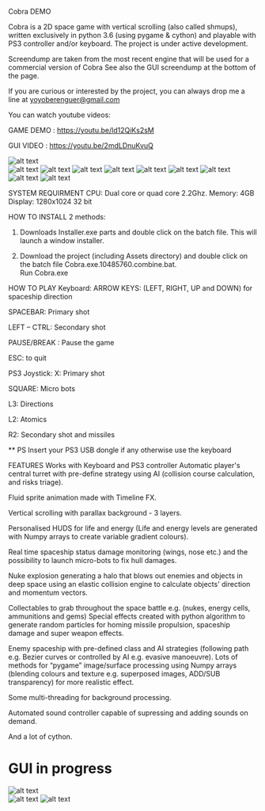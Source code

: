 

Cobra DEMO

Cobra is a 2D space game with vertical scrolling (also called shmups), written exclusively in python 3.6 (using pygame & cython) 
and playable with PS3 controller and/or keyboard.
The project is under active development.

Screendump are taken from the most recent engine that will be used for a commercial version of Cobra
See also the GUI screendump at the bottom of the page.

If you are curious or interested by the project, you can always drop me a line at yoyoberenguer@gmail.com

You can watch youtube videos:

GAME DEMO : https://youtu.be/ld12QiKs2sM

GUI VIDEO : https://youtu.be/2mdLDnuKvuQ






![alt text](https://github.com/yoyoberenguer/Cobra/blob/master/Screendump0.png)   
![alt text](https://github.com/yoyoberenguer/Cobra/blob/master/Screendump1.png) 
![alt text](https://github.com/yoyoberenguer/Cobra/blob/master/Screendump2.png)
![alt text](https://github.com/yoyoberenguer/Cobra/blob/master/Screendump3.png)
![alt text](https://github.com/yoyoberenguer/Cobra/blob/master/Screendump4.png)
![alt text](https://github.com/yoyoberenguer/Cobra/blob/master/Screendump5.png)
![alt text](https://github.com/yoyoberenguer/Cobra/blob/master/Screendump6.png)
![alt text](https://github.com/yoyoberenguer/Cobra/blob/master/Screendump11.png)
![alt text](https://github.com/yoyoberenguer/Cobra/blob/master/Screendump12.png)
![alt text](https://github.com/yoyoberenguer/Cobra/blob/master/Screendump13.png)

SYSTEM REQUIRMENT
CPU: Dual core or quad core 2.2Ghz.
Memory: 4GB 
Display: 1280x1024 32 bit 

HOW TO INSTALL 
2 methods: 
1) Downloads Installer.exe parts and double click on the batch file. 
   This will launch a window installer.  
   
2) Download the project (including Assets directory) and double click on the batch file Cobra.exe.10485760.combine.bat.  
   Run Cobra.exe

HOW TO PLAY 
Keyboard: 
ARROW KEYS: (LEFT, RIGHT, UP and DOWN) for spaceship direction

SPACEBAR:  Primary shot

LEFT – CTRL: Secondary shot

PAUSE/BREAK : Pause the game

ESC: to quit

PS3 Joystick:
X: Primary shot

SQUARE: Micro bots

L3: Directions

L2: Atomics

R2: Secondary shot and missiles

** PS Insert your PS3 USB dongle if any otherwise use the keyboard

FEATURES
Works with Keyboard and PS3 controller Automatic player's central turret with pre-define strategy using AI (collision course calculation, and risks triage).

Fluid sprite animation made with Timeline FX.

Vertical scrolling with parallax background - 3 layers.

Personalised HUDS for life and energy (Life and energy levels are generated with Numpy arrays to create variable gradient colours).

Real time spaceship status damage monitoring (wings, nose etc.) and the possibility to launch micro-bots to fix hull damages.

Nuke explosion generating a halo that blows out enemies and objects in deep space using an elastic collision engine to calculate objects' direction and momentum vectors.

Collectables to grab throughout the space battle e.g. (nukes, energy cells, ammunitions and gems) Special effects created with python algorithm to generate random particles for homing missile propulsion, spaceship damage and super weapon effects.

Enemy spaceship with pre-defined class and AI strategies (following path e.g. Bezier curves or controlled by AI e.g. evasive manoeuvre). Lots of methods for “pygame” image/surface processing using Numpy arrays (blending colours and texture e.g. superposed images, ADD/SUB transparency) for more realistic effect.

Some multi-threading for background processing.

Automated sound controller capable of supressing and adding sounds on demand.

And a lot of cython.

# GUI in progress

![alt text](https://github.com/yoyoberenguer/Cobra/blob/master/GUI0.png)   
![alt text](https://github.com/yoyoberenguer/Cobra/blob/master/GUI1.png)
![alt text](https://github.com/yoyoberenguer/Cobra/blob/master/GUI2.png)



 


